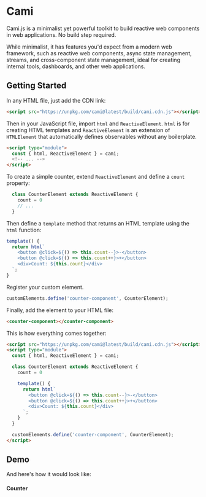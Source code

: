 # Cami

Cami.js is a minimalist yet powerful toolkit to build reactive web components in web applications. No build step required.

While minimalist, it has features you'd expect from a modern web framework, such as reactive web components, async state management, streams, and cross-component state management, ideal for creating internal tools, dashboards, and other web applications.

## Getting Started

In any HTML file, just add the CDN link:

```html
<script src="https://unpkg.com/cami@latest/build/cami.cdn.js"></script>
```

Then in your JavaScript file, import `html` and `ReactiveElement`. `html` is for creating HTML templates and `ReactiveElement` is an extension of `HTMLElement` that automatically defines observables without any boilerplate.

```html
<script type="module">
  const { html, ReactiveElement } = cami;
  <!-- ... -->
</script>
```

To create a simple counter, extend `ReactiveElement` and define a `count` property:

```js
  class CounterElement extends ReactiveElement {
    count = 0
    // ...
  }
```

Then define a `template` method that returns an HTML template using the `html` function:

```js
template() {
  return html`
    <button @click=${() => this.count--}>-</button>
    <button @click=${() => this.count++}>+</button>
    <div>Count: ${this.count}</div>
  `;
}
```

Register your custom element.

```js
customElements.define('counter-component', CounterElement);
```

Finally, add the element to your HTML file:

```html
<counter-component></counter-component>
```

This is how everything comes together:

```html
<script src="https://unpkg.com/cami@latest/build/cami.cdn.js"></script>
<script type="module">
  const { html, ReactiveElement } = cami;

  class CounterElement extends ReactiveElement {
    count = 0

    template() {
      return html`
        <button @click=${() => this.count--}>-</button>
        <button @click=${() => this.count++}>+</button>
        <div>Count: ${this.count}</div>
      `;
    }
  }

  customElements.define('counter-component', CounterElement);
</script>
```

## Demo

And here's how it would look like:

<article>
  <h4>Counter</h4>
  <counter-component
  ></counter-component>
</article>
<script type="module">
  const { html, ReactiveElement } = cami;

  class CounterElement extends ReactiveElement {
    count = 0

    template() {
      return html`
        <button class="md-button md-button--primary"
        @click=${() => this.count--}>-</button>
        <button class="md-button md-button--primary"
        @click=${() => this.count++}>+</button>
        <p>Count: ${this.count}</p
      `;
    }
  }

  customElements.define('counter-component', CounterElement);
</script>
